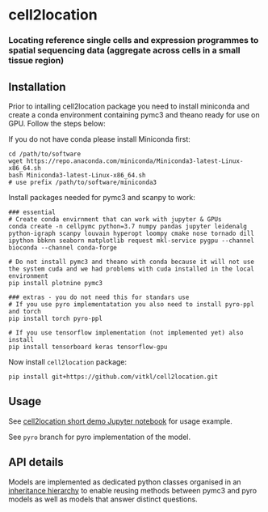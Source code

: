 # cell2location
### Locating reference single cells and expression programmes to spatial sequencing data (aggregate across cells in a small tissue region)

## Installation

Prior to intalling cell2location package you need to install miniconda and create a conda environment containing pymc3 and theano ready for use on GPU. Follow the steps below:   

If you do not have conda please install Miniconda first:   
```
cd /path/to/software
wget https://repo.anaconda.com/miniconda/Miniconda3-latest-Linux-x86_64.sh
bash Miniconda3-latest-Linux-x86_64.sh
# use prefix /path/to/software/miniconda3
```

Install packages needed for pymc3 and scanpy to work:   
```
### essential
# Create conda envirnment that can work with jupyter & GPUs
conda create -n cellpymc python=3.7 numpy pandas jupyter leidenalg python-igraph scanpy louvain hyperopt loompy cmake nose tornado dill ipython bbknn seaborn matplotlib request mkl-service pygpu --channel bioconda --channel conda-forge

# Do not install pymc3 and theano with conda because it will not use the system cuda and we had problems with cuda installed in the local environment
pip install plotnine pymc3

### extras - you do not need this for standars use
# If you use pyro implementatation you also need to install pyro-ppl and torch
pip install torch pyro-ppl

# If you use tensorflow implementation (not implemented yet) also install
pip install tensorboard keras tensorflow-gpu
```

Now install `cell2location` package:   
```
pip install git+https://github.com/vitkl/cell2location.git
```

## Usage

See [cell2location short demo Jupyter notebook](https://github.com/vitkl/cell2location/blob/master/notebooks/cell2location_short_demo.ipynb) for usage example.   

See `pyro` branch for pyro implementation of the model.  

## API details

Models are implemented as dedicated python classes organised in an [inheritance hierarchy](https://github.com/vitkl/cell2location/blob/master/pycell2location/models/README.md) to enable reusing methods between pymc3 and pyro models as well as models that answer distinct questions.  
